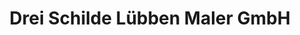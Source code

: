 ---
title: "Drei Schilde Lübben Maler GmbH"
url: /luebben-spreewald/drei-schilde-luebben-maler-gmbh/
shop: Farben
---